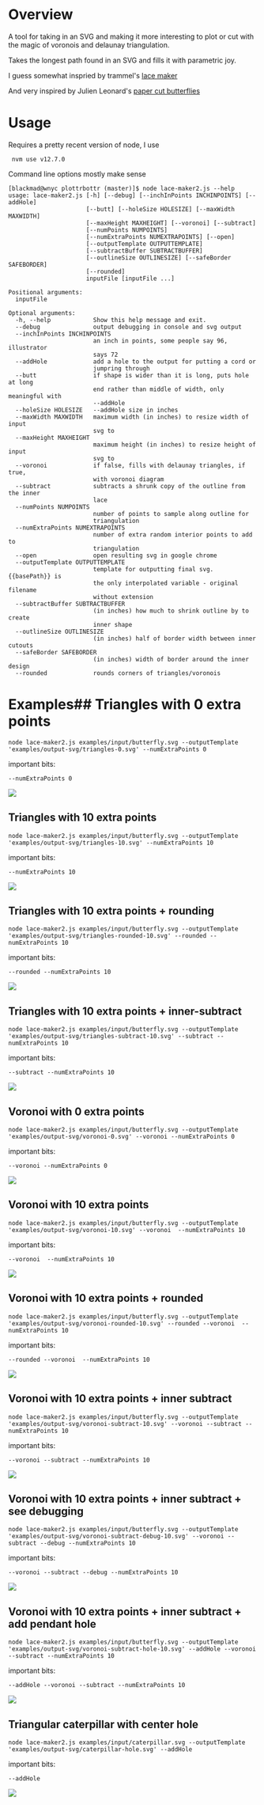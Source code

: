 # Overview
A tool for taking in an SVG and making it more interesting to plot or cut with the magic of voronois and delaunay triangulation.

Takes the longest path found in an SVG and fills it with parametric joy.

I guess somewhat inspried by trammel's [lace maker](https://bitbucket.org/hudson/boxer/src/tip/lace-maker?at=default)

And very inspired by Julien Leonard's [paper cut butterflies](https://julienleonard.com/making-of-paper-cut-butterfly.html)

# Usage
Requires a pretty recent version of node, I use 
     
     nvm use v12.7.0

Command line options mostly make sense

    [blackmad@wnyc plottrbottr (master)]$ node lace-maker2.js --help
    usage: lace-maker2.js [-h] [--debug] [--inchInPoints INCHINPOINTS] [--addHole]
                          [--butt] [--holeSize HOLESIZE] [--maxWidth MAXWIDTH]
                          [--maxHeight MAXHEIGHT] [--voronoi] [--subtract]
                          [--numPoints NUMPOINTS]
                          [--numExtraPoints NUMEXTRAPOINTS] [--open]
                          [--outputTemplate OUTPUTTEMPLATE]
                          [--subtractBuffer SUBTRACTBUFFER]
                          [--outlineSize OUTLINESIZE] [--safeBorder SAFEBORDER]
                          [--rounded]
                          inputFile [inputFile ...]

    Positional arguments:
      inputFile

    Optional arguments:
      -h, --help            Show this help message and exit.
      --debug               output debugging in console and svg output
      --inchInPoints INCHINPOINTS
                            an inch in points, some people say 96, illustrator 
                            says 72
      --addHole             add a hole to the output for putting a cord or 
                            jumpring through
      --butt                if shape is wider than it is long, puts hole at long 
                            end rather than middle of width, only meaningful with 
                            --addHole
      --holeSize HOLESIZE   --addHole size in inches
      --maxWidth MAXWIDTH   maximum width (in inches) to resize width of input 
                            svg to
      --maxHeight MAXHEIGHT
                            maximum height (in inches) to resize height of input 
                            svg to
      --voronoi             if false, fills with delaunay triangles, if true, 
                            with voronoi diagram
      --subtract            subtracts a shrunk copy of the outline from the inner 
                            lace
      --numPoints NUMPOINTS
                            number of points to sample along outline for 
                            triangulation
      --numExtraPoints NUMEXTRAPOINTS
                            number of extra random interior points to add to 
                            triangulation
      --open                open resulting svg in google chrome
      --outputTemplate OUTPUTTEMPLATE
                            template for outputting final svg. {{basePath}} is 
                            the only interpolated variable - original filename 
                            without extension
      --subtractBuffer SUBTRACTBUFFER
                            (in inches) how much to shrink outline by to create 
                            inner shape
      --outlineSize OUTLINESIZE
                            (in inches) half of border width between inner cutouts
      --safeBorder SAFEBORDER
                            (in inches) width of border around the inner design
      --rounded             rounds corners of triangles/voronois
    
 # Examples## Triangles with 0 extra points
    node lace-maker2.js examples/input/butterfly.svg --outputTemplate 'examples/output-svg/triangles-0.svg' --numExtraPoints 0
important bits:

    --numExtraPoints 0
![](examples/output-png/triangles-0.png)
## Triangles with 10 extra points
    node lace-maker2.js examples/input/butterfly.svg --outputTemplate 'examples/output-svg/triangles-10.svg' --numExtraPoints 10
important bits:

    --numExtraPoints 10
![](examples/output-png/triangles-10.png)
## Triangles with 10 extra points + rounding
    node lace-maker2.js examples/input/butterfly.svg --outputTemplate 'examples/output-svg/triangles-rounded-10.svg' --rounded --numExtraPoints 10
important bits:

    --rounded --numExtraPoints 10
![](examples/output-png/triangles-rounded-10.png)
## Triangles with 10 extra points + inner-subtract
    node lace-maker2.js examples/input/butterfly.svg --outputTemplate 'examples/output-svg/triangles-subtract-10.svg' --subtract --numExtraPoints 10
important bits:

    --subtract --numExtraPoints 10
![](examples/output-png/triangles-subtract-10.png)
## Voronoi with 0 extra points
    node lace-maker2.js examples/input/butterfly.svg --outputTemplate 'examples/output-svg/voronoi-0.svg' --voronoi --numExtraPoints 0
important bits:

    --voronoi --numExtraPoints 0
![](examples/output-png/voronoi-0.png)
## Voronoi with 10 extra points
    node lace-maker2.js examples/input/butterfly.svg --outputTemplate 'examples/output-svg/voronoi-10.svg' --voronoi  --numExtraPoints 10
important bits:

    --voronoi  --numExtraPoints 10
![](examples/output-png/voronoi-10.png)
## Voronoi with 10 extra points + rounded
    node lace-maker2.js examples/input/butterfly.svg --outputTemplate 'examples/output-svg/voronoi-rounded-10.svg' --rounded --voronoi  --numExtraPoints 10
important bits:

    --rounded --voronoi  --numExtraPoints 10
![](examples/output-png/voronoi-rounded-10.png)
## Voronoi with 10 extra points + inner subtract
    node lace-maker2.js examples/input/butterfly.svg --outputTemplate 'examples/output-svg/voronoi-subtract-10.svg' --voronoi --subtract --numExtraPoints 10
important bits:

    --voronoi --subtract --numExtraPoints 10
![](examples/output-png/voronoi-subtract-10.png)
## Voronoi with 10 extra points + inner subtract + see debugging
    node lace-maker2.js examples/input/butterfly.svg --outputTemplate 'examples/output-svg/voronoi-subtract-debug-10.svg' --voronoi --subtract --debug --numExtraPoints 10
important bits:

    --voronoi --subtract --debug --numExtraPoints 10
![](examples/output-png/voronoi-subtract-debug-10.png)
## Voronoi with 10 extra points + inner subtract + add pendant hole
    node lace-maker2.js examples/input/butterfly.svg --outputTemplate 'examples/output-svg/voronoi-subtract-hole-10.svg' --addHole --voronoi --subtract --numExtraPoints 10
important bits:

    --addHole --voronoi --subtract --numExtraPoints 10
![](examples/output-png/voronoi-subtract-hole-10.png)
## Triangular caterpillar with center hole
    node lace-maker2.js examples/input/caterpillar.svg --outputTemplate 'examples/output-svg/caterpillar-hole.svg' --addHole
important bits:

    --addHole
![](examples/output-png/caterpillar-hole.png)
